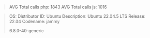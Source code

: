 > AVG Total calls php: 1843
> AVG Total calls js: 1016

> OS:
> Distributor ID: Ubuntu
> Description:    Ubuntu 22.04.5 LTS
> Release:        22.04
> Codename:       jammy
>
> 6.8.0-40-generic
